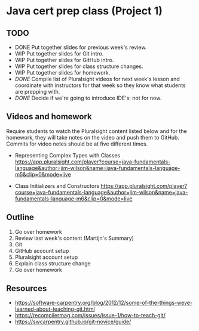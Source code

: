 # Java cert prep class (Project 1)

## TODO

- DONE Put together slides for previous week's review.
- WIP Put together slides for Git intro.
- WIP Put together slides for GitHub intro.
- WIP Put together slides for class structure changes.
- WIP Put together slides for homework.
- *DONE* Compile list of Pluralsight videos for next week's lesson and
  coordinate with instructors for that week so they know what students are
  prepping with.
- *DONE* Decide if we're going to introduce IDE's: not for now.

## Videos and homework

Require students to watch the Pluralsight content listed below and for the
homework, they will take notes on the video and push them to GitHub. Commits
for video notes should be at five different times.

- Representing Complex Types with Classes
  https://app.pluralsight.com/player?course=java-fundamentals-language&author=jim-wilson&name=java-fundamentals-language-m5&clip=0&mode=live

- Class Initializers and Constructors
  https://app.pluralsight.com/player?course=java-fundamentals-language&author=jim-wilson&name=java-fundamentals-language-m6&clip=0&mode=live

## Outline

1. Go over homework
2. Review last week's content (Martijn's Summary)
3. Git
4. GitHub account setup
5. Pluralsight account setup
6. Explain class structure change
7. Go over homework

## Resources

- https://software-carpentry.org/blog/2012/12/some-of-the-things-weve-learned-about-teaching-git.html
- https://recompilermag.com/issues/issue-1/how-to-teach-git/
- https://swcarpentry.github.io/git-novice/guide/
